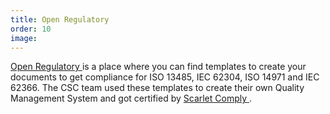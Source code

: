 ```yaml
---
title: Open Regulatory
order: 10
image:
---
```

<a href= "https://openregulatory.com/community/" > Open Regulatory </a> is a place where you can find templates to create your documents to get compliance for ISO 13485, IEC 62304, ISO 14971 and IEC 62366.
The CSC team used these templates to create their own Quality Management System and got certified by <a href="https://www.scarletcomply.com/" > Scarlet Comply </a>.